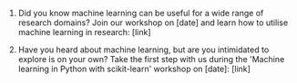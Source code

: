 
1. Did you know machine learning can be useful for a wide range of research domains? Join our workshop on [date] and learn how to utilise machine learning in research: [link]

2. Have you heard about machine learning, but are you intimidated to explore is on your own? Take the first step with us during the 'Machine learning in Python with scikit-learn' workshop on [date]: [link]
